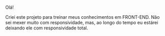 Olá!

Criei este projeto para treinar meus conhecimentos em FRONT-END.
Não sei mexer muito com responsividade, mas, ao longo do tempo eu estárei deixando ele com responsividade total.
